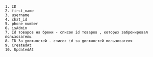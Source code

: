 	1. ID
	2. first_name
	3. username
	4. chat_id
	5. phone number
	6. isAdmin
	7. Id товаров на брони - список id товаров , которых забронировал пользователь
	8. ID За должностей - список id за должностей пользователя
	9. CreatedAt
	10. UpdatedAt

